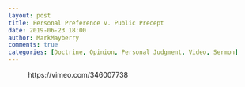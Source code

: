 ```yaml
---
layout: post
title: Personal Preference v. Public Precept
date: 2019-06-23 18:00
author: MarkMayberry
comments: true
categories: [Doctrine, Opinion, Personal Judgment, Video, Sermon]
---
```

<!-- wp:core-embed/vimeo {"url":"https://vimeo.com/346007738","type":"video","providerNameSlug":"vimeo","className":"wp-embed-aspect-4-3 wp-has-aspect-ratio"} -->
<figure class="wp-block-embed-vimeo wp-block-embed is-type-video is-provider-vimeo wp-embed-aspect-4-3 wp-has-aspect-ratio"><div class="wp-block-embed__wrapper">
https://vimeo.com/346007738
</div></figure>
<!-- /wp:core-embed/vimeo -->
